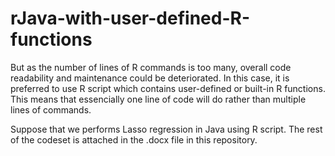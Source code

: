 # rJava-with-user-defined-R-functions

But as the number of lines of R commands is too many, overall code readability and maintenance could be deteriorated. In this case, it is preferred to use R script which contains user-defined or built-in R functions. This means that essencially one line of code will do rather than multiple lines of commands.

Suppose that we performs Lasso regression in Java using R script. The rest of the codeset is attached in the .docx file in this repository.

